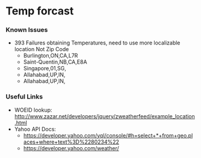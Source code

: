 # Temp forcast

### Known Issues
- 393 Failures obtaining Temperatures, need to use more localizable location Not Zip Code
  - Burlington,ON,CA,L7R
  - Saint-Quentin,NB,CA,E8A
  - Singapore,01,SG,
  - Allahabad,UP,IN,
  - Allahabad,UP,IN,


### Useful Links

- WOEID lookup: http://www.zazar.net/developers/jquery/zweatherfeed/example_location.html
- Yahoo API Docs: 
  - https://developer.yahoo.com/yql/console/#h=select+*+from+geo.places+where+text%3D%2280234%22
  - https://developer.yahoo.com/weather/


